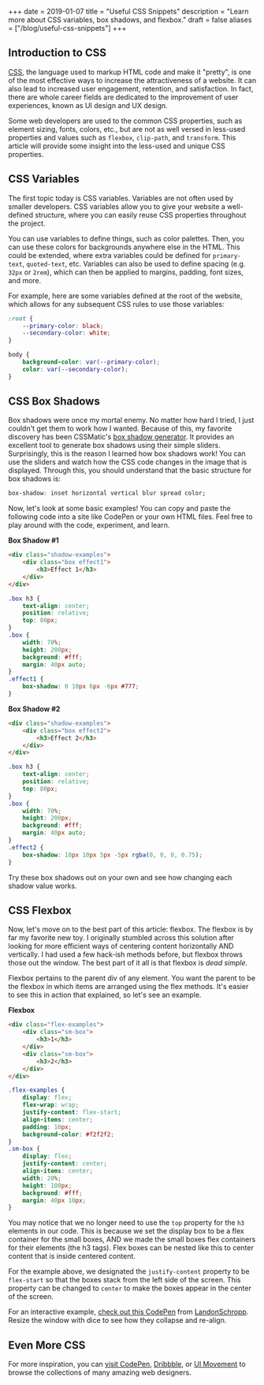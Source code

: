 +++
date = 2019-01-07
title = "Useful CSS Snippets"
description = "Learn more about CSS variables, box shadows, and flexbox."
draft = false
aliases = ["/blog/useful-css-snippets"]
+++

## Introduction to CSS

[CSS](https://en.wikipedia.org/wiki/CSS), the language used to markup HTML code
and make it "pretty", is one of the most effective ways to increase the
attractiveness of a website. It can also lead to increased user engagement,
retention, and satisfaction. In fact, there are whole career fields are
dedicated to the improvement of user experiences, known as UI design and UX
design.

Some web developers are used to the common CSS properties, such as element
sizing, fonts, colors, etc., but are not as well versed in less-used properties
and values such as `flexbox`, `clip-path`, and `transform`. This article will
provide some insight into the less-used and unique CSS properties.

## CSS Variables

The first topic today is CSS variables. Variables are not often used by smaller
developers. CSS variables allow you to give your website a well-defined
structure, where you can easily reuse CSS properties throughout the project.

You can use variables to define things, such as color palettes. Then, you can
use these colors for backgrounds anywhere else in the HTML. This could be
extended, where extra variables could be defined for `primary-text`,
`quoted-text`, etc. Variables can also be used to define spacing (e.g. `32px` or
`2rem`), which can then be applied to margins, padding, font sizes, and more.

For example, here are some variables defined at the root of the website, which
allows for any subsequent CSS rules to use those variables:

```css
:root {
	--primary-color: black;
	--secondary-color: white;
}

body {
	background-color: var(--primary-color);
	color: var(--secondary-color);
}
```

## CSS Box Shadows

Box shadows were once my mortal enemy. No matter how hard I tried, I just
couldn't get them to work how I wanted. Because of this, my favorite discovery
has been CSSMatic's [box shadow generator](https://www.cssmatic.com/box-shadow).
It provides an excellent tool to generate box shadows using their simple
sliders. Surprisingly, this is the reason I learned how box shadows work! You
can use the sliders and watch how the CSS code changes in the image that is
displayed. Through this, you should understand that the basic structure for box
shadows is:

```css
box-shadow: inset horizontal vertical blur spread color;
```

Now, let's look at some basic examples! You can copy and paste the following
code into a site like CodePen or your own HTML files. Feel free to play around
with the code, experiment, and learn.

**Box Shadow \#1**

```html
<div class="shadow-examples">
	<div class="box effect1">
		<h3>Effect 1</h3>
	</div>
</div>
```

```css
.box h3 {
	text-align: center;
	position: relative;
	top: 80px;
}
.box {
	width: 70%;
	height: 200px;
	background: #fff;
	margin: 40px auto;
}
.effect1 {
	box-shadow: 0 10px 6px -6px #777;
}
```

**Box Shadow \#2**

```html
<div class="shadow-examples">
	<div class="box effect2">
		<h3>Effect 2</h3>
	</div>
</div>
```

```css
.box h3 {
	text-align: center;
	position: relative;
	top: 80px;
}
.box {
	width: 70%;
	height: 200px;
	background: #fff;
	margin: 40px auto;
}
.effect2 {
	box-shadow: 10px 10px 5px -5px rgba(0, 0, 0, 0.75);
}
```

Try these box shadows out on your own and see how changing each shadow value
works.

## CSS Flexbox

Now, let's move on to the best part of this article: flexbox. The flexbox is by
far my favorite new toy. I originally stumbled across this solution after
looking for more efficient ways of centering content horizontally AND
vertically. I had used a few hack-ish methods before, but flexbox throws those
out the window. The best part of it all is that flexbox is _dead simple_.

Flexbox pertains to the parent div of any element. You want the parent to be the
flexbox in which items are arranged using the flex methods. It's easier to see
this in action that explained, so let's see an example.

**Flexbox**

```html
<div class="flex-examples">
	<div class="sm-box">
		<h3>1</h3>
	</div>
	<div class="sm-box">
		<h3>2</h3>
	</div>
</div>
```

```css
.flex-examples {
	display: flex;
	flex-wrap: wrap;
	justify-content: flex-start;
	align-items: center;
	padding: 10px;
	background-color: #f2f2f2;
}
.sm-box {
	display: flex;
	justify-content: center;
	align-items: center;
	width: 20%;
	height: 100px;
	background: #fff;
	margin: 40px 10px;
}
```

You may notice that we no longer need to use the `top` property for the `h3`
elements in our code. This is because we set the display box to be a flex
container for the small boxes, AND we made the small boxes flex containers for
their elements (the h3 tags). Flex boxes can be nested like this to center
content that is inside centered content.

For the example above, we designated the `justify-content` property to be
`flex-start` so that the boxes stack from the left side of the screen. This
property can be changed to `center` to make the boxes appear in the center of
the screen.

For an interactive example,
[check out this CodePen](https://codepen.io/LandonSchropp/pen/KpzzGo) from
[LandonSchropp](https://codepen.io/LandonSchropp/). Resize the window with dice
to see how they collapse and re-align.

## Even More CSS

For more inspiration, you can [visit CodePen](https://www.codepen.io),
[Dribbble](https://dribbble.com), or [UI Movement](https://uimovement.com) to
browse the collections of many amazing web designers.
